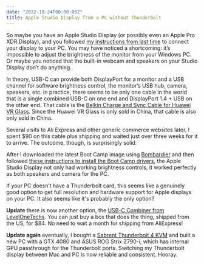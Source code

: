 ```yaml
---
date: "2022-10-24T00:00:00Z"
title: Apple Studio Display from a PC without Thunderbolt
---
```


So maybe you have an Apple Studio Display (or possibly even an Apple Pro XDR Display), and you followed [my instructions from last time](/2022/05/19/use-a-thunderbolt-3-display-from-a-windows-pc/) to connect your display to your PC. You may have noticed a shortcoming: it’s impossible to adjust the brightness of the monitor from your Windows PC. Or maybe you noticed that the built-in webcam and speakers on your Studio Display don’t do anything.

In theory, USB-C can provide both DisplayPort for a monitor and a USB channel for software brightness control, the monitor’s USB hub, camera, speakers, etc. In practice, there seems to be only one cable in the world that is a single combined USB-C on one end and DisplayPort 1.4 + USB on the other end. That cable is the [Belkin Charge and Sync Cable for Huawei VR Glass](https://www.belkin.com/us/support-article?articleNum=316883). Since the Huawei VR Glass is only sold in China, that cable is also only sold in China.

Several visits to Ali Express and other generic commerce websites later, I spent $90 on this cable plus shipping and waited just over three weeks for it to arrive. The outcome, though, is surprisingly solid.

After I downloaded the latest Boot Camp image using [Bombardier](https://github.com/ninxsoft/Bombardier) and then followed [these instructions to install the Boot Camp drivers](https://nielsleenheer.com/articles/2022/using-the-apple-studio-display-on-a-windows-machine/), the Apple Studio Display not only had working brightness controls, it worked perfectly as both speakers and camera for the PC.

If your PC doesn’t have a Thunderbolt card, this seems like a genuinely good option to get full resolution and hardware support for Apple displays on your PC. It also seems like it's probably the only option?

**Update** there is now another option, the [USB-C Combiner from LevelOneTechs](https://www.store.level1techs.com/products/p/dp-repeater-hdmi-splitter-6sha9-yznx5-zm58w). You can just buy a box that does the thing, shipped from the US, for $84. No need to wait a month for shipping from AliExpress!

**Update again** eventually, I bought a [Sabrent Thunderbolt 4 KVM](https://sabrent.com/products/sb-tb4k) and built a new PC with a GTX 4080 and ASUS ROG Strix Z790-i, which has internal GPU passthrough for the Thunderbolt ports. Switching my Thunderbolt display between Mac and PC is now reliable and consistent. Hooray.
